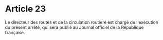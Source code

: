# Article 23

Le directeur des routes et de la circulation routière est chargé de l'exécution du présent arrêté, qui sera publié au Journal officiel de la République française.

